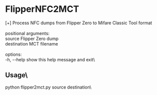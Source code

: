 # FlipperNFC2MCT
[+] Process NFC dumps from Flipper Zero to Mifare Classic Tool format\
\
positional arguments:\
  source       Flipper Zero dump\
  destination  MCT filename\
\
options:\
  -h, --help   show this help message and exit\
## Usage\
python flipper2mct.py source destination\
